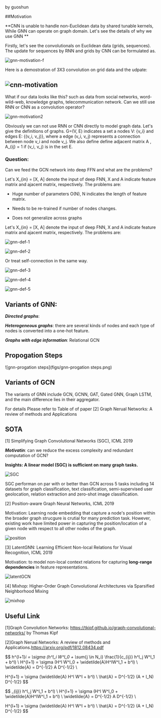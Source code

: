 by guoshun

##Motivation

**CNN is unable to  handle non-Euclidean data by shared tunable kernels, While GNN can operate on graph domain. Let's see the details of why we use GNN **

Firstly, let's see the convolutionals on Euclidean data (grids, sequences). The update for sequences by RNN and grids by CNN can be formulated as. 

![gnn-motivation-f](figs/gnn-motivation-f.jpg)



Here is a demostration of 3X3 convolution on grid data and the udpate:

## ![cnn-motivation](figs/cnn-motivation.png)

What if our data looks like this? such as data from social networks, word-wild-web, knowledge graphs, telecommunication network. Can we still use RNN or CNN as a convolution operator?

![gnn-motivation2](figs/gnn-motivation2.png)



Obviously we can not use RNN or CNN directly to model graph data. Let's give the definitions of graphs. G=(V, E) indicates a set a nodes V: {v_i} and edges E: {(v_i, v_j)}, where a edge (v_i, v_j) represents a connection between node v_i and node v_j. We also define define adjacent matrix A , A_{ij} = 1 if (v_i, v_j) is in the set E.

### Question:

Can we feed the GCN network into deep FFN and what are the problems?   

Let's X_{in} = [X, A] denote the input of deep FNN, X and A indicate feature matrix and ajacent matrix, respectively.  The problems are:

- Huge number of parameters O(N), N indicates the length of feature matrix.

- Needs to be re-trained if number of nodes changes.

- Does not generalize across graphs

  

Let's X_{in} = [X, A] denote the input of deep FNN, X and A indicate feature matrix and ajacent matrix, respectively.  The problems are:

![gnn-def-1](figs/gnn-def-1.jpg)

![gnn-def-2](figs/gnn-def-2.jpg)

Or treat self-connection in the same way.

![gnn-def-3](figs/gnn-def-3.jpg)

![gnn-def-4](figs/gnn-def-4.jpg)



![gnn-def-5](figs/gnn-def-5.png)

## Variants of GNN:

***Directed graphs***: 

***Heterogeneous graphs***:  there are several kinds of nodes and each type of nodes is converted into a one-hot feature. 

***Graphs with edge information***: Relational GCN

## Propogation Steps

![gnn-progation steps](figs/gnn-progation steps.png)

## Variants of GCN

The variants of GNN include GCN, GCNN, GAT, Gated GNN, Graph LSTM, and the main difference lies in their aggregator. 

For details Please refer to Table of of paper [2] Graph Nerual Networks: A review of methods and Applications 



## SOTA

[1] Simplifying Graph Convolutional Networks (SGC), ICML 2019

***Motivatin***: can we reduce the excess complexity and redundant computation of GCN?

**Insights: A linear model (SGC) is sufficient on many graph tasks.**

![SGC](../../reading%20group/gnn/figs/SGC.png)

SGC performan on par with or better than GCN across 5 tasks including 14 datasets for graph classification, text classification, semi-supervised user geolocation, relation extraction and zero-shot image classification.



[2] Position-aware Graph Neural Networks, ICML 2019

Motivation: Learning node embedding that capture a node's position within the broader graph strucgure is crutial for many prediction task. However, existing work have limited power in capturing the position/location of a given node with respect to all other nodes of the graph.

![position](figs/position.png)

[3] LatentGNN: Learning Efficient Non-local Relations for Visual Recognition, ICML 2019

Motivation:  to model non-local  context relations for capturing  **long-range dependencies** in feature representations.

![latentGCN](figs/latentGCN.png)

[4] Mixhop: Higher-Order Graph Convolutional Architectures via Sparsified Neighborhood Mixing

![mixhop](figs/mixhop.png)

## Useful Link

[1]Graph Convolution Networks:  <https://tkipf.github.io/graph-convolutional-networks/>  by Thomas Kipf

[2]Graph Nerual Networks: A review of methods and Applications.<https://arxiv.org/pdf/1812.08434.pdf>






$$
h^{l+1}_i = \sigma (h^l_i W^l_0  + \sum_{j \in N_i} \frac{1}{c_{ij}} h^l_j W^l_1 + b^l)
\\
H^{l+1} = \sigma (H^l W^l_0 + \widetilde{A}H^lW^l_1 + b^l)
\\
\widetilde{A} = D^{-1/2} A D^{-1/2}
\\

H^{l+1} = \sigma (\widetilde{A} H^l W^l + b^l)
\\
\hat{A} = D^{-1/2} (A + I_N) D^{-1/2}
$$

$$
_{ij}} h^l_j W^l_1 + b^l)
\\
H^{l+1} = \sigma (H^l W^l_0 + \widetilde{A}H^lW^l_1 + b^l)
\\
\widetilde{A} = D^{-1/2} A D^{-1/2}
\\

H^{l+1} = \sigma (\widetilde{A} H^l W^l + b^l)
\\
\hat{A} = D^{-1/2} (A + I_N) D^{-1/2}
$$

